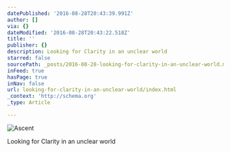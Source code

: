 ```yaml
---
datePublished: '2016-08-28T20:43:39.991Z'
author: []
via: {}
dateModified: '2016-08-28T20:43:22.518Z'
title: ''
publisher: {}
description: Looking for Clarity in an unclear world
starred: false
sourcePath: _posts/2016-08-28-looking-for-clarity-in-an-unclear-world.md
inFeed: true
hasPage: true
inNav: false
url: looking-for-clarity-in-an-unclear-world/index.html
_context: 'http://schema.org'
_type: Article

---
```

![Ascent](https://the-grid-user-content.s3-us-west-2.amazonaws.com/d03805ff-bef0-4c6b-bb04-8fc8544e5d1c.jpg)

Looking for Clarity in an unclear world